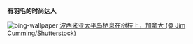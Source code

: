 
**有羽毛的时尚达人**

![bing-wallpaper](https://www.bing.com/th?id=OHR.WinterWaxwings_ZH-CN9274297835_1920x1080.jpg)
[波西米亚太平鸟栖息在树枝上，加拿大 (© Jim Cumming/Shutterstock)](https://www.bing.com/search?q=%E6%B3%A2%E8%A5%BF%E7%B1%B3%E4%BA%9A%E5%A4%AA%E5%B9%B3%E9%B8%9F&amp;form=hpcapt&amp;mkt=zh-cn)
  